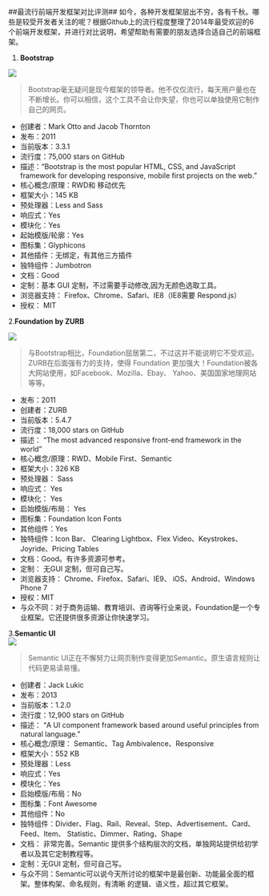 ##最流行前端开发框架对比评测##
如今，各种开发框架层出不穷，各有千秋。哪些是较受开发者关注的呢？根据Github上的流行程度整理了2014年最受欢迎的6个前端开发框架，并进行对比说明，希望帮助有需要的朋友选择合适自己的前端框架。
1. **Bootstrap**  
<img src="http://upload.chinaz.com/2015/0116/1421375811123.jpg" />

>Bootstrap毫无疑问是现今框架的领导者。他不仅仅流行，每天用户量也在不断增长。你可以相信，这个工具不会让你失望，你也可以单独使用它制作自己的网页。  

  * 创建者：Mark Otto and Jacob Thornton  
  * 发布：2011  
  * 当前版本：3.3.1  
  * 流行度：75,000 stars on GitHub  
  * 描述：“Bootstrap is the most popular HTML, CSS, and JavaScript framework for developing   responsive, mobile first projects on the web.”
  * 核心概念/原理：RWD和 移动优先  
  * 框架大小：145 KB  
  * 预处理器：Less and Sass  
  * 响应式：Yes  
  * 模块化：Yes  
  * 起始模版/轮廓：Yes  
  * 图标集：Glyphicons  
  * 其他插件：无绑定，有其他三方插件  
  * 独特组件：Jumbotron  
  * 文档：Good  
  * 定制：基本 GUI 定制，不过需要手动修改,因为无颜色选取工具。  
  * 浏览器支持： Firefox、Chrome、Safari、IE8（IE8需要 Respond.js）  
  * 授权： MIT  

2.**Foundation by ZURB**  

<img src="http://upload.chinaz.com/2015/0116/1421375811476.jpg" />

>与Bootstrap相比，Foundation屈居第二，不过这并不能说明它不受欢迎。 ZURB在后面强有力的支持，使得 Foundation 更加强大！Foundation被各大网站使用，如Facebook、Mozilla、Ebay、 Yahoo、美国国家地理网站等等。

  * 发布：2011    
  * 创建者：ZURB    
  * 当前版本：5.4.7    
  * 流行度：18,000 stars on GitHub    
  * 描述： “The most advanced responsive front-end framework in the world”    
  * 核心概念/原理：RWD、Mobile First、Semantic  
  * 框架大小：326 KB  
  * 预处理器： Sass  
  * 响应式： Yes  
  * 模块化： Yes  
  * 启始模版/布局： Yes  
  * 图标集：Foundation Icon Fonts  
  * 其他组件：Yes  
  * 独特组件：Icon Bar、 Clearing Lightbox、Flex Video、Keystrokes、Joyride、Pricing Tables  
  * 文档：Good。有许多资源可参考。  
  * 定制： 无GUI 定制，但可自己写。  
  * 浏览器支持： Chrome、Firefox、Safari、IE9、 iOS、Android、Windows Phone 7  
  * 授权：MIT  
  * 与众不同：对于商务运输、教育培训、咨询等行业来说，Foundation是一个专业框架。它还提供很多资源让你快速学习。  

3.**Semantic UI**  
<img src="http://upload.chinaz.com/2015/0116/1421375811515.jpg" >  

>Semantic UI正在不懈努力让网页制作变得更加Semantic。原生语言规则让代码更易读易懂。  

  * 创建者：Jack Lukic  
  * 发布：2013  
  * 当前版本：1.2.0  
  * 流行度：12,900 stars on GitHub  
  * 描述： “A UI component framework based around useful principles from natural language.”  
  * 核心概念/原理： Semantic、Tag Ambivalence、Responsive  
  * 框架大小：552 KB  
  * 预处理器：Less  
  * 响应式：Yes  
  * 模块化：Yes  
  * 启始模版/布局：No  
  * 图标集：Font Awesome  
  * 其他组件：No  
  * 独特组件：Divider、Flag、Rail、Reveal、Step、Advertisement、Card、Feed、Item、   Statistic、Dimmer、Rating、Shape
  * 文档： 非常完善。Semantic 提供多个结构层次的文档，单独网站提供给初学者以及其它定制教程等。  
  * 定制：无GUI 定制，但可自己写。  
  * 与众不同：Semantic可以说今天所讨论的框架中是最创新、功能最全面的框架。整体构架、命名规则，有清晰  的逻辑、语义性，超过其它框架。